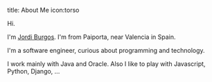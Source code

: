 title: About Me
icon:torso

Hi.

I'm [Jordi Burgos](http://jordiburgos.com). I'm from Paiporta, near Valencia in Spain.

I'm a software engineer, curious about programming and technology.

I work mainly with Java and Oracle. Also I like to play with Javascript, Python, Django, ...

<div id="map_canvas" style="height: 300px; width:100%; margin:15px;">
</div>

<script src="https://maps.googleapis.com/maps/api/js?v=3.exp&sensor=false"></script>

<script>
var map;
function initialize() {
  var mapOptions = {
    zoom: 8,
    center: new google.maps.LatLng(39.431035,-0.414678),
    mapTypeId: google.maps.MapTypeId.ROADMAP
  };
  map = new google.maps.Map(document.getElementById('map_canvas'), mapOptions);
  
	var paiporta = new google.maps.LatLng(39.431035,-0.414678);
	var marker = new google.maps.Marker({
		map:map,
		draggable:false,
		animation: google.maps.Animation.DROP,
		position: paiporta
	});
}
google.maps.event.addDomListener(window, 'load', initialize);
</script>
